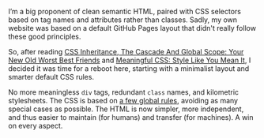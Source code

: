 ---
---

I’m a big proponent of clean semantic HTML, paired with CSS selectors based on tag names and attributes rather than classes. Sadly, my own website was based on a default GitHub Pages layout that didn't really follow these good principles.

So, after reading [CSS Inheritance, The Cascade And Global Scope: Your New Old Worst Best Friends](https://www.smashingmagazine.com/2016/11/css-inheritance-cascade-global-scope-new-old-worst-best-friends/) and [Meaningful CSS: Style Like You Mean It](http://alistapart.com/article/meaningful-css-style-like-you-mean-it/), I decided it was time for a reboot here, starting with a minimalist layout and smarter default CSS rules.

No more meaningless `div` tags, redundant `class` names, and kilometric stylesheets. The CSS is based on [a few global rules](/css/main.css), avoiding as many special cases as possible. The HTML is now simpler, more independent, and thus easier to maintain (for humans) and transfer (for machines). A win on every aspect.